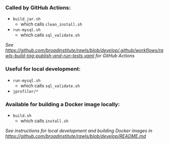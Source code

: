 ### Called by GitHub Actions:
* `build_jar.sh`
  * which calls `clean_install.sh`
* `run-mysql.sh`
  * which calls `sql_validate.sh`

_See https://github.com/broadinstitute/rawls/blob/develop/.github/workflows/rawls-build-tag-publish-and-run-tests.yaml
for GitHub Actions_


### Useful for local development:
* `run-mysql.sh`
    * which calls `sql_validate.sh`
* `jprofiler/*`

### Available for building a Docker image locally:
* `build.sh`
  * which calls `install.sh`

_See instructions for local development and building Docker images in
https://github.com/broadinstitute/rawls/blob/develop/README.md_

